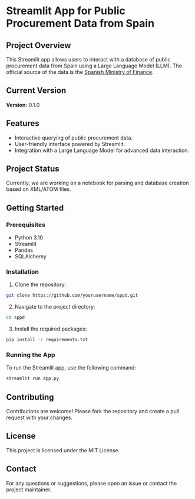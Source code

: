 # Streamlit App for Public Procurement Data from Spain

## Project Overview

This Streamlit app allows users to interact with a database of public procurement data from Spain using a Large Language Model (LLM). The official source of the data is the [Spanish Ministry of Finance](https://www.hacienda.gob.es/es-ES/GobiernoAbierto/Datos%20Abiertos/Paginas/LicitacionesContratante.aspx).

## Current Version

**Version:** 0.1.0

## Features

- Interactive querying of public procurement data.
- User-friendly interface powered by Streamlit.
- Integration with a Large Language Model for advanced data interaction.

## Project Status

Currently, we are working on a notebook for parsing and database creation based on XML/ATOM files.

## Getting Started

### Prerequisites

- Python 3.10
- Streamlit
- Pandas
- SQLAlchemy

### Installation

1. Clone the repository:
  ```sh
  git clone https://github.com/yourusername/sppd.git
  ```
2. Navigate to the project directory:
  ```sh
  cd sppd
  ```
3. Install the required packages:
  ```sh
  pip install -r requirements.txt
  ```

### Running the App

To run the Streamlit app, use the following command:
```sh
streamlit run app.py
```

## Contributing

Contributions are welcome! Please fork the repository and create a pull request with your changes.

## License

This project is licensed under the MIT License.

## Contact

For any questions or suggestions, please open an issue or contact the project maintainer.
